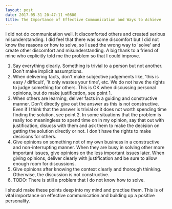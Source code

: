```yaml
---
layout: post
date: 2017-05-31 20:47:11 +0800
title: The Importance of Effective Communication and Ways to Achieve
---
```


I did not do communication well. It discomforted others and created serious misunderstanding. I did feel that there was some discomfort but I did not know the reasons or how to solve, so I used the wrong way to 'solve' and create other discomfort and misunderstanding. A big thank to a friend of mine who explicitly told me the problem so that I could improve.

1. Say everything clearly. Something is trivial to a person but not another. Don't make implicit assumptions.
2. When delivering facts, don't make subjective judgements like, 'this is easy / difficult', 'it only wastes your time', etc. We do not have the rights to judge something for others. This is OK when discussing personal opinions, but do make justification, see point 1.
3. When others are learning, deliver facts in a guiding and constructive manner. Don't directly give out the answer as this is not constructive. Even if I think that the answer is trivial or it does not worth spending time finding the solution, see point 2. In some situations that the problem is really too meaningless to spend time on in my opinion, say that out with justification, disucss with them and ask them to make the decision on getting the solution directly or not. I don't have the rights to make decisions for others.
4. Give opinions on something not of my own business in a constructive and non-interrupting manner. When they are busy in solving other more important issues, give opinions on the less important issues later. When giving opinions, deliver clearly with justification and be sure to allow enough room for discussions.
5. Give opinions after knowing the context clearly and thorough thinking. Otherwise, the discussion is not constructive.
6. TODO: There is still a problem that I do not know how to solve.

I should make these points deep into my mind and practise them. This is of vital importance on effective communication and building up a positive personality.

